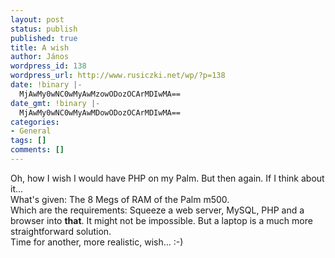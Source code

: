 ```yaml
---
layout: post
status: publish
published: true
title: A wish
author: János
wordpress_id: 138
wordpress_url: http://www.rusiczki.net/wp/?p=138
date: !binary |-
  MjAwMy0wNC0wMyAwMzowODozOCArMDIwMA==
date_gmt: !binary |-
  MjAwMy0wNC0wMyAwMDowODozOCArMDIwMA==
categories:
- General
tags: []
comments: []
---
```

<p>Oh, how I wish I would have PHP on my Palm. But then again. If I think about it...<br />
What's given: The 8 Megs of RAM of the Palm m500.<br />
Which are the requirements: Squeeze a web server, MySQL, PHP and a browser into <b>that</b>. It might not be impossible. But a laptop is a much more straightforward solution.<br />
Time for another, more realistic, wish... :-)</p>
